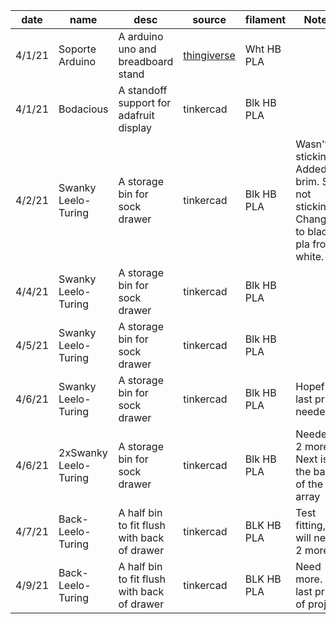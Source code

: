 date    |  name                   |  desc                                         |  source                                                    |  filament    |  Notes
--------|-------------------------|-----------------------------------------------|------------------------------------------------------------|--------------|-------------------------------------------------------------------------------------
4/1/21  |  Soporte Arduino        |  A arduino uno and breadboard stand           |  [thingiverse](https://www.thingiverse.com/thing:2977312)  |  Wht HB PLA  |
4/1/21  |  Bodacious              |  A standoff support for adafruit display      |  tinkercad                                                 |  Blk HB PLA  |
4/2/21  |  Swanky Leelo-Turing    |  A storage bin for sock drawer                |  tinkercad                                                 |  Blk HB PLA  |  Wasn't sticking. Added brim.  Still not sticking.  Changed to black pla from white.
4/4/21  |  Swanky Leelo-Turing    |  A storage bin for sock drawer                |  tinkercad                                                 |  Blk HB PLA  |
4/5/21  |  Swanky Leelo-Turing    |  A storage bin for sock drawer                |  tinkercad                                                 |  Blk HB PLA  |
4/6/21  |  Swanky Leelo-Turing    |  A storage bin for sock drawer                |  tinkercad                                                 |  Blk HB PLA  |  Hopefully last print needed
4/6/21  |  2xSwanky Leelo-Turing  |  A storage bin for sock drawer                |  tinkercad                                                 |  Blk HB PLA  |  Needed 2 more.  Next is the back of the array
4/7/21  |  Back-Leelo-Turing      |  A half bin to fit flush with back of drawer  |  tinkercad                                                 |  BLK HB PLA  |  Test fitting, will need 2 more
4/9/21  |  Back-Leelo-Turing      |  A half bin to fit flush with back of drawer  |  tinkercad                                                 |  BLK HB PLA  |  Need more. last print of project
